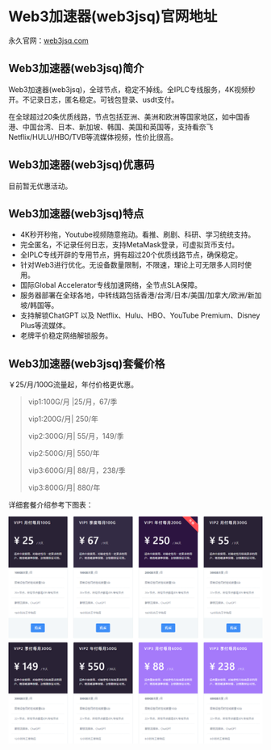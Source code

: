 # Web3加速器(web3jsq)官网地址

永久官网：[web3jsq.com](https://web3jsq.com/f/zO44zE0O)

## Web3加速器(web3jsq)简介

Web3加速器(web3jsq)，全球节点，稳定不掉线。全IPLC专线服务，4K视频秒开。不记录日志，匿名稳定。可钱包登录、usdt支付。

在全球超过20条优质线路，节点包括亚洲、美洲和欧洲等国家地区，如中国香港、中国台湾、日本、新加坡、韩国、美国和英国等，支持看奈飞Netflix/HULU/HBO/TVB等流媒体视频，性价比很高。

## Web3加速器(web3jsq)优惠码

目前暂无优惠活动。

## Web3加速器(web3jsq)特点

* 4K秒开秒拖，Youtube视频随意拖动。看推、刷剧、科研、学习统统支持。
* 完全匿名，不记录任何日志，支持MetaMask登录，可虚拟货币支付。
* 全IPLC专线开辟的专用节点，拥有超过20个优质线路节点，确保稳定。
* 针对Web3进行优化。无设备数量限制，不限速，理论上可无限多人同时使用。
* 国际Global Accelerator专线加速网络，全节点SLA保障。
* 服务器部署在全球各地，中转线路包括香港/台湾/日本/美国/加拿大/欧洲/新加坡/韩国等。
* 支持解锁ChatGPT 以及 Netflix、Hulu、HBO、YouTube Premium、Disney Plus等流媒体。
* 老牌平价稳定网络解锁服务。

## Web3加速器(web3jsq)套餐价格

￥25/月/100G流量起，年付价格更优惠。

>vip1:100G/月 |25/月，67/季
> 
>vip1:200G/月| 250/年
> 
>vip2:300G/月| 55/月，149/季
> 
>vip2:500G/月| 550/年
> 
>vip3:600G/月| 88/月，238/季
> 
>vip3:800G/月| 880/年

详细套餐介绍参考下图表：

[![Web3加速器(web3jsq)套餐价格](web3jsq_20250314_230926.png)](https://web3jsq.com/f/zO44zE0O)

